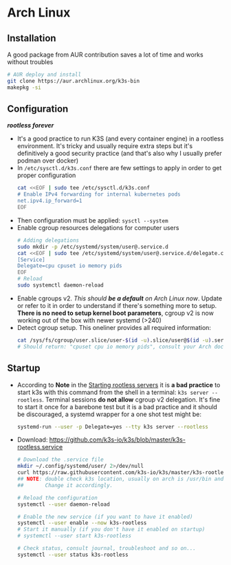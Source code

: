 # Arch Linux 
## Installation
A good package from AUR contribution saves a lot of time and works without troubles
```sh
# AUR deploy and install
git clone https://aur.archlinux.org/k3s-bin
makepkg -si
```

## Configuration
**_rootless forever_**
- It's a good practice to run K3S (and every container engine) in a rootless environment. It's tricky
    and usually require extra steps but it's definitively a good security practice (and that's also
    why I usually prefer podman over docker)
- In `/etc/sysctl.d/k3s.conf` there are few settings to apply in order to get proper configuration
    ```sh
    cat <<EOF | sudo tee /etc/sysctl.d/k3s.conf
    # Enable IPv4 forwarding for internal kubernetes pods
    net.ipv4.ip_forward=1
    EOF
    ```
- Then configuration must be applied: `sysctl --system`
- Enable cgroup resources delegations for computer users
    ```sh
    # Adding delegations
    sudo mkdir -p /etc/systemd/system/user@.service.d
    cat <<EOF | sudo tee /etc/systemd/system/user@.service.d/delegate.conf
    [Service]
    Delegate=cpu cpuset io memory pids
    EOF
    # Reload
    sudo systemctl daemon-reload
    ```
- Enable cgroups v2. _This should **be a default** on Arch Linux now_. Update or refer to it in order to
    understand if there's something more to setup.  
    **There is no need to setup kernel boot parameters**, cgroup v2 is now working out of the box
    with newer systemd (>240)
- Detect cgroup setup. This oneliner provides all required information:
    ```sh
    cat /sys/fs/cgroup/user.slice/user-$(id -u).slice/user@$(id -u).service/cgroup.controllers
    # Should return: "cpuset cpu io memory pids", consult your Arch docs otherwise
    ```


## Startup
- According to **Note** in the 
    [Starting rootless servers](https://docs.k3s.io/advanced#starting-rootless-servers)
    it is **a bad practice** to start k3s with this command from the shell in a terminal:
    `k3s server --rootless`. Terminal sessions **do not allow** cgroup v2 delegation.
    It's fine to start it once for a barebone test but it is a bad practice and it should be
    discouraged, a systemd wrapper for a one shot test might be:
    ```sh
    systemd-run --user -p Delegate=yes --tty k3s server --rootless
    ```
- Download: https://github.com/k3s-io/k3s/blob/master/k3s-rootless.service
    ```sh
    # Download the .service file
    mkdir ~/.config/systemd/user/ 2>/dev/null
    curl https://raw.githubusercontent.com/k3s-io/k3s/master/k3s-rootless.service > ~/.config/systemd/user/k3s-rootless.service
    ## NOTE: double check k3s location, usually on arch is /usr/bin and NOT /usr/local/bin
    ##       Change it accordingly.

    # Reload the configuration
    systemctl --user daemon-reload
    
    # Enable the new service (if you want to have it enabled)
    systemctl --user enable --now k3s-rootless
    # Start it manually (if you don't have it enabled on startup)
    # systemctl --user start k3s-rootless
    
    # Check status, consult journal, troubleshoot and so on...
    systemctl --user status k3s-rootless
    ```
